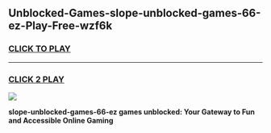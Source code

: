 
## Unblocked-Games-slope-unblocked-games-66-ez-Play-Free-wzf6k
<h3>
<a href="https://premium76.site?title=slope-unblocked-games-66-ez&ref=15A">CLICK TO PLAY</a></h3>
<hr>

<h3>
<a href="https://premium76.site?title=slope-unblocked-games-66-ez&ref=15A">CLICK 2 PLAY</a>
  
</h3>

<a href="https://premium76.site?title=slope-unblocked-games-66-ez&ref=15A"><img src="https://clearcache.store/games.png"></a>


**slope-unblocked-games-66-ez games unblocked: Your Gateway to Fun and Accessible Online Gaming**
